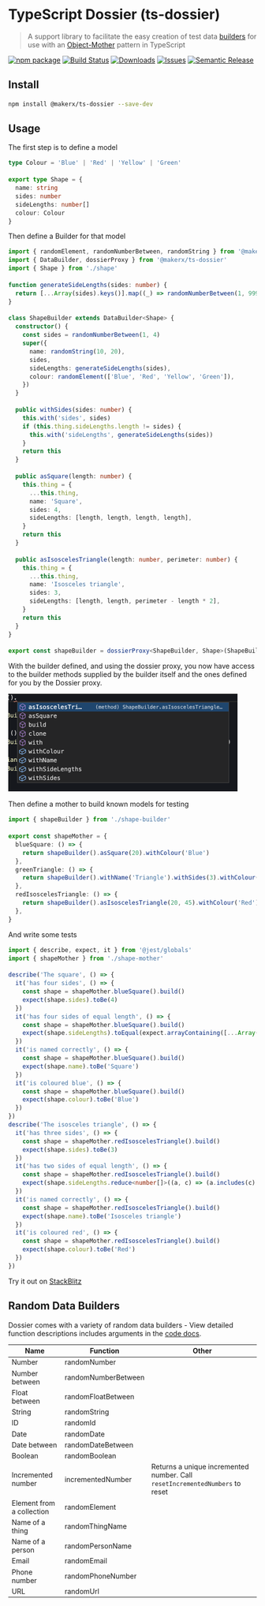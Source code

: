 # TypeScript Dossier (ts-dossier)

> A support library to facilitate the easy creation of test data [builders](https://en.wikipedia.org/wiki/Builder_pattern) for use with an [Object-Mother](https://www.martinfowler.com/bliki/ObjectMother.html) pattern in TypeScript

[![npm package][npm-img]][npm-url]
[![Build Status][build-img]][build-url]
[![Downloads][downloads-img]][downloads-url]
[![Issues][issues-img]][issues-url]
[![Semantic Release][semantic-release-img]][semantic-release-url]

## Install

```bash
npm install @makerx/ts-dossier --save-dev
```

## Usage

The first step is to define a model

```ts
type Colour = 'Blue' | 'Red' | 'Yellow' | 'Green'

export type Shape = {
  name: string
  sides: number
  sideLengths: number[]
  colour: Colour
}
```

Then define a Builder for that model

```ts
import { randomElement, randomNumberBetween, randomString } from '@makerx/ts-dossier'
import { DataBuilder, dossierProxy } from '@makerx/ts-dossier'
import { Shape } from './shape'

function generateSideLengths(sides: number) {
  return [...Array(sides).keys()].map((_) => randomNumberBetween(1, 999))
}

class ShapeBuilder extends DataBuilder<Shape> {
  constructor() {
    const sides = randomNumberBetween(1, 4)
    super({
      name: randomString(10, 20),
      sides,
      sideLengths: generateSideLengths(sides),
      colour: randomElement(['Blue', 'Red', 'Yellow', 'Green']),
    })
  }

  public withSides(sides: number) {
    this.with('sides', sides)
    if (this.thing.sideLengths.length != sides) {
      this.with('sideLengths', generateSideLengths(sides))
    }
    return this
  }

  public asSquare(length: number) {
    this.thing = {
      ...this.thing,
      name: 'Square',
      sides: 4,
      sideLengths: [length, length, length, length],
    }
    return this
  }

  public asIsoscelesTriangle(length: number, perimeter: number) {
    this.thing = {
      ...this.thing,
      name: 'Isosceles triangle',
      sides: 3,
      sideLengths: [length, length, perimeter - length * 2],
    }
    return this
  }
}

export const shapeBuilder = dossierProxy<ShapeBuilder, Shape>(ShapeBuilder)
```

With the builder defined, and using the dossier proxy, you now have access to the builder methods supplied by the builder itself and the ones defined for you by the Dossier proxy.

![Intellisense Example](./public/IntellisenseExample.png)

Then define a mother to build known models for testing

```ts
import { shapeBuilder } from './shape-builder'

export const shapeMother = {
  blueSquare: () => {
    return shapeBuilder().asSquare(20).withColour('Blue')
  },
  greenTriangle: () => {
    return shapeBuilder().withName('Triangle').withSides(3).withColour('Green')
  },
  redIsoscelesTriangle: () => {
    return shapeBuilder().asIsoscelesTriangle(20, 45).withColour('Red')
  },
}
```

And write some tests

```ts
import { describe, expect, it } from '@jest/globals'
import { shapeMother } from './shape-mother'

describe('The square', () => {
  it('has four sides', () => {
    const shape = shapeMother.blueSquare().build()
    expect(shape.sides).toBe(4)
  })
  it('has four sides of equal length', () => {
    const shape = shapeMother.blueSquare().build()
    expect(shape.sideLengths).toEqual(expect.arrayContaining([...Array(4)].map((_) => shape.sideLengths[0])))
  })
  it('is named correctly', () => {
    const shape = shapeMother.blueSquare().build()
    expect(shape.name).toBe('Square')
  })
  it('is coloured blue', () => {
    const shape = shapeMother.blueSquare().build()
    expect(shape.colour).toBe('Blue')
  })
})
describe('The isosceles triangle', () => {
  it('has three sides', () => {
    const shape = shapeMother.redIsoscelesTriangle().build()
    expect(shape.sides).toBe(3)
  })
  it('has two sides of equal length', () => {
    const shape = shapeMother.redIsoscelesTriangle().build()
    expect(shape.sideLengths.reduce<number[]>((a, c) => (a.includes(c) ? a : [...a, c]), [])).toHaveLength(2)
  })
  it('is named correctly', () => {
    const shape = shapeMother.redIsoscelesTriangle().build()
    expect(shape.name).toBe('Isosceles triangle')
  })
  it('is coloured red', () => {
    const shape = shapeMother.redIsoscelesTriangle().build()
    expect(shape.colour).toBe('Red')
  })
})
```

Try it out on [StackBlitz](https://stackblitz.com/edit/node-au9p8x?file=shape.spec.ts)

## Random Data Builders

Dossier comes with a variety of random data builders - View detailed function descriptions includes arguments in the [code docs](https://makerxstudio.github.io/ts-dossier/docs/modules~data_utilties).

| Name                      | Function            | Other                                                                        |
|---------------------------|---------------------|------------------------------------------------------------------------------|
| Number                    | randomNumber        |                                                                              |
| Number between            | randomNumberBetween |                                                                              |
| Float between             | randomFloatBetween  |                                                                              |
| String                    | randomString        |                                                                              |
| ID                        | randomId            |                                                                              |
| Date                      | randomDate          |                                                                              |
| Date between              | randomDateBetween   |                                                                              |
| Boolean                   | randomBoolean       |                                                                              |
| Incremented number        | incrementedNumber   | Returns a unique incremented number. Call `resetIncrementedNumbers` to reset |
| Element from a collection | randomElement       |                                                                              |
| Name of a thing           | randomThingName     |                                                                              |
| Name of a person          | randomPersonName    |                                                                              |
| Email                     | randomEmail         |                                                                              |
| Phone number              | randomPhoneNumber   |                                                                              |
| URL                       | randomUrl           |                                                                              |


[build-img]:https://github.com/MakerXStudio/ts-dossier/actions/workflows/release.yml/badge.svg
[build-url]:https://github.com/MakerXStudio/ts-dossier/actions/workflows/release.yml
[downloads-img]:https://img.shields.io/npm/dt/@MakerXStudio/ts-dossier
[downloads-url]:https://www.npmtrends.com/@makerx/ts-dossier
[npm-img]:https://img.shields.io/npm/v/@makerx/ts-dossier
[npm-url]:https://www.npmjs.com/package/@makerx/ts-dossier
[issues-img]:https://img.shields.io/github/issues/MakerXStudio/ts-dossier
[issues-url]:https://github.com/MakerXStudio/ts-dossier/issues
[semantic-release-img]:https://img.shields.io/badge/%20%20%F0%9F%93%A6%F0%9F%9A%80-semantic--release-e10079.svg
[semantic-release-url]:https://github.com/semantic-release/semantic-release
